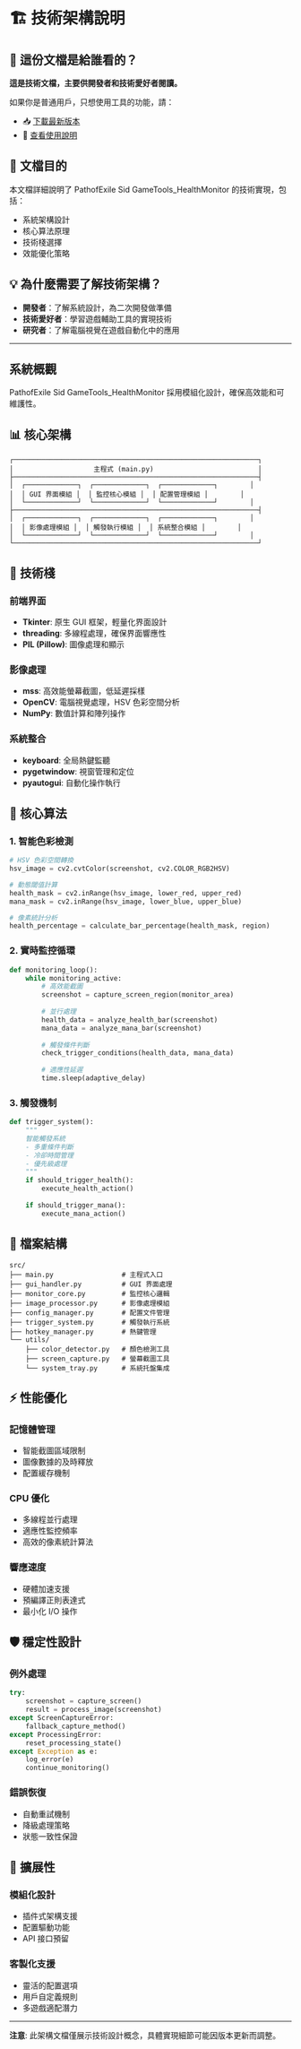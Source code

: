 # 🏗️ 技術架構說明

## 📖 這份文檔是給誰看的？

**這是技術文檔，主要供開發者和技術愛好者閱讀。**

如果你是普通用戶，只想使用工具的功能，請：
- 📥 [下載最新版本](../../../releases/latest)
- 📖 [查看使用說明](使用說明.md)

## 🎯 文檔目的

本文檔詳細說明了 PathofExile Sid GameTools_HealthMonitor 的技術實現，包括：
- 系統架構設計
- 核心算法原理
- 技術棧選擇
- 效能優化策略

## 💡 為什麼需要了解技術架構？

- **開發者**：了解系統設計，為二次開發做準備
- **技術愛好者**：學習遊戲輔助工具的實現技術
- **研究者**：了解電腦視覺在遊戲自動化中的應用

---

## 系統概觀

PathofExile Sid GameTools_HealthMonitor 採用模組化設計，確保高效能和可維護性。

## 📊 核心架構

```
┌─────────────────────────────────────────────────────────────┐
│                    主程式 (main.py)                          │
├─────────────────────────────────────────────────────────────┤
│  ┌─────────────┐  ┌─────────────┐  ┌─────────────┐        │
│  │ GUI 界面模組 │  │ 監控核心模組 │  │ 配置管理模組 │        │
│  └─────────────┘  └─────────────┘  └─────────────┘        │
├─────────────────────────────────────────────────────────────┤
│  ┌─────────────┐  ┌─────────────┐  ┌─────────────┐        │
│  │ 影像處理模組 │  │ 觸發執行模組 │  │ 系統整合模組 │        │
│  └─────────────┘  └─────────────┘  └─────────────┘        │
└─────────────────────────────────────────────────────────────┘
```

## 🔧 技術棧

### 前端界面
- **Tkinter**: 原生 GUI 框架，輕量化界面設計
- **threading**: 多線程處理，確保界面響應性
- **PIL (Pillow)**: 圖像處理和顯示

### 影像處理
- **mss**: 高效能螢幕截圖，低延遲採樣
- **OpenCV**: 電腦視覺處理，HSV 色彩空間分析
- **NumPy**: 數值計算和陣列操作

### 系統整合
- **keyboard**: 全局熱鍵監聽
- **pygetwindow**: 視窗管理和定位
- **pyautogui**: 自動化操作執行

## 🎯 核心算法

### 1. 智能色彩檢測
```python
# HSV 色彩空間轉換
hsv_image = cv2.cvtColor(screenshot, cv2.COLOR_RGB2HSV)

# 動態閾值計算
health_mask = cv2.inRange(hsv_image, lower_red, upper_red)
mana_mask = cv2.inRange(hsv_image, lower_blue, upper_blue)

# 像素統計分析
health_percentage = calculate_bar_percentage(health_mask, region)
```

### 2. 實時監控循環
```python
def monitoring_loop():
    while monitoring_active:
        # 高效能截圖
        screenshot = capture_screen_region(monitor_area)
        
        # 並行處理
        health_data = analyze_health_bar(screenshot)
        mana_data = analyze_mana_bar(screenshot)
        
        # 觸發條件判斷
        check_trigger_conditions(health_data, mana_data)
        
        # 適應性延遲
        time.sleep(adaptive_delay)
```

### 3. 觸發機制
```python
def trigger_system():
    """
    智能觸發系統
    - 多重條件判斷
    - 冷卻時間管理
    - 優先級處理
    """
    if should_trigger_health():
        execute_health_action()
        
    if should_trigger_mana():
        execute_mana_action()
```

## 📁 檔案結構

```
src/
├── main.py                 # 主程式入口
├── gui_handler.py          # GUI 界面處理
├── monitor_core.py         # 監控核心邏輯
├── image_processor.py      # 影像處理模組
├── config_manager.py       # 配置文件管理
├── trigger_system.py       # 觸發執行系統
├── hotkey_manager.py       # 熱鍵管理
└── utils/
    ├── color_detector.py   # 顏色檢測工具
    ├── screen_capture.py   # 螢幕截圖工具
    └── system_tray.py      # 系統托盤集成
```

## ⚡ 性能優化

### 記憶體管理
- 智能截圖區域限制
- 圖像數據的及時釋放
- 配置緩存機制

### CPU 優化
- 多線程並行處理
- 適應性監控頻率
- 高效的像素統計算法

### 響應速度
- 硬體加速支援
- 預編譯正則表達式
- 最小化 I/O 操作

## 🛡️ 穩定性設計

### 例外處理
```python
try:
    screenshot = capture_screen()
    result = process_image(screenshot)
except ScreenCaptureError:
    fallback_capture_method()
except ProcessingError:
    reset_processing_state()
except Exception as e:
    log_error(e)
    continue_monitoring()
```

### 錯誤恢復
- 自動重試機制
- 降級處理策略
- 狀態一致性保證

## 🔗 擴展性

### 模組化設計
- 插件式架構支援
- 配置驅動功能
- API 接口預留

### 客製化支援
- 靈活的配置選項
- 用戶自定義規則
- 多遊戲適配潛力

---

**注意**: 此架構文檔僅展示技術設計概念，具體實現細節可能因版本更新而調整。